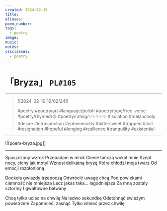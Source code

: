 ```yaml
---
created: 2024-02-19
title:
aliases:
poem_number:
tags:
  - poetry
image:
music:
notes:
cssclasses:
  - poetry
---
```

# 「Bryza」 `PL#105`

---

> [[2024-02-19|19/02/24]]
> 
> #poetry 
> #poetry/art 
> #language/polish 
> #poetry/type/free-verse 
> #poetry/rhymed/🟡 
> #poetry/rating/✨✨✨✨✨ 
> #isolation #melancholy #desire #introspection #ephemerality #bittersweet #trapped #lost #resignation #hopeful #longing #resilience #tranquility #existential 

---

![[poem-bryza.jpg]]

---

Spuszczony wzrok
Przepadam w mrok
Cienie tańczą wokół mnie
Szept nocy, cichy jak motyl
Wznosi delikatną bryzę
Która chłodzi moja twarz
Od emocji rozpłonioną

Dookoła gwiazdy trzepoczą
Odwrócić uwagę chcą
Pod powiekami ciemność nie mniejsza
Lecz jakaś taka... łagodniejsza
Za mną zostały sztormy
I gwałtowne bałwany

Chcę tylko uciec na chwilę
Na ledwo sekundkę
Odetchnąć świeżym powietrzem
Zapomnieć, zasnąć
Tylko istnieć przez chwilę